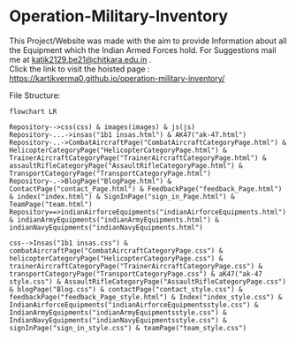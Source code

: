 # Operation-Military-Inventory

This Project/Website was made with the aim to provide Information about all the Equipment which the Indian Armed Forces hold. For Suggestions mail me at katik2129.be21@chitkara.edu.in  . <br>
Click the link to visit the hoisted page : https://kartikverma0.github.io/operation-military-inventory/


File Structure:

```mermaid
flowchart LR

Repository-->css(css) & images(images) & js(js)
Repository-...->insas("1b1 insas.html") & AK47("ak-47.html")
Repository-..->CombatAircraftPage("CombatAircraftCategoryPage.html") & HelicopterCategoryPage("HelicopterCategoryPage.html") & TrainerAircraftCategoryPage("TrainerAircraftCategoryPage.html") & assaultRifleCategoryPage("AssaultRifleCategoryPage.html") & TransportCategoryPage("TransportCategoryPage.html")
Repository-.->BlogPage("BlogPage.html") & ContactPage("contact_Page.html") & FeedbackPage("feedback_Page.html") & index("index.html") & SignInPage("sign_in_Page.html") & TeamPage("team.html")
Repository==>indianAirforceEquipments("indianAirforceEquipments.html") & indianArmyEquipments("indianArmyEquipments.html") & indianNavyEquipments("indianNavyEquipments.html")

css-->Insas("1b1 insas.css") & combatAircraftPage("CombatAircraftCategoryPage.css") & helicopterCategoryPage("HelicopterCategoryPage.css") & trainerAircraftCategoryPage("TrainerAircraftCategoryPage.css") &  transportCategoryPage("TransportCategoryPage.css") & aK47("ak-47 style.css") & AssaultRifleCategoryPage("AssaultRifleCategoryPage.css") & blogPage("Blog.css") & contactPage("contact_style.css") & feedbackPage("feedback_Page_style.html") & Index("index_style.css") & IndianAirforceEquipments("indianAirforceEquipmentsstyle.css") & IndianArmyEquipments("indianArmyEquipmentsstyle.css") & IndianNavyEquipments("indianNavyEquipmentsstyle.css") & signInPage("sign_in_style.css") & teamPage("team_style.css")
```
